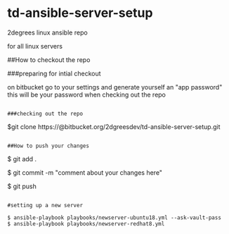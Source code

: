 # td-ansible-server-setup


2degrees linux ansible repo

for all linux servers

##How to checkout the repo

###preparing for intial checkout

on bitbucket go to your settings and generate yourself an "app password" this will be your password when checking out the repo

```

###checking out the repo

```

$git clone https://<username>@bitbucket.org/2dgreesdev/td-ansible-server-setup.git

```

##How to push your changes

```
$ git add .

$ git commit -m "comment about your changes here"

$ git push

```

#setting up a new server

$ ansible-playbook playbooks/newserver-ubuntu18.yml --ask-vault-pass
$ ansible-playbook playbooks/newserver-redhat8.yml
